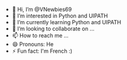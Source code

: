- 👋 Hi, I’m @VNewbies69
- 👀 I’m interested in Python and UIPATH
- 🌱 I’m currently learning Python and UIPATH
- 💞️ I’m looking to collaborate on ...
- 📫 How to reach me ...
- 😄 Pronouns: He
- ⚡ Fun fact: I'm French :) 

<!---
VNewbies69/VNewbies69 is a ✨ special ✨ repository because its `README.md` (this file) appears on your GitHub profile.
You can click the Preview link to take a look at your changes.
--->
